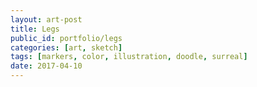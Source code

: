 ```yaml
---
layout: art-post
title: Legs
public_id: portfolio/legs
categories: [art, sketch]
tags: [markers, color, illustration, doodle, surreal]
date: 2017-04-10
---
```

